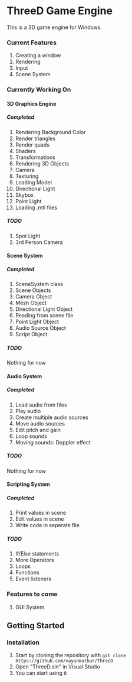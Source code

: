 # ThreeD Game Engine
This is a 3D game engine for Windows.
### Current Features
1. Creating a window
2. Rendering
3. Input 
4. Scene System

### Currently Working On
#### 3D Graphics Engine
##### Completed
1. Rendering Background Color
2. Render triangles
3. Render quads
4. Shaders
5. Transformations
6. Rendering 3D Objects
7. Camera
8. Texturing
9. Loading Model
10. Directional Light
11. Skybox
12. Point Light
13. Loading .mtl files
##### TODO
1. Spot Light
2. 3rd Person Camera
#### Scene System
##### Completed
1. SceneSystem class
2. Scene Objects
3. Camera Object
4. Mesh Object
5. Directional Light Object
6. Reading from scene file
7. Point Light Object
8. Audio Source Object
9. Script Object
##### TODO
Nothing for now
#### Audio System
##### Completed
1. Load audio from files
2. Play audio
3. Create multiple audio sources
4. Move audio sources
5. Edit pitch and gain
6. Loop sounds
7. Moving sounds: Doppler effect
##### TODO
Nothing for now

#### Scripting System
##### Completed
1. Print values in scene
2. Edit values in scene
3. Write code in seperate file
##### TODO
1. If/Else statements
2. More Operators
3. Loops
4. Functions
5. Event listeners

### Features to come
1. GUI System

## Getting Started
### Installation
1. Start by cloning the repository with `git clone https://github.com/vayunmathur/ThreeD`
2. Open "ThreeD.sln" in Visual Studio
3. You can start using it

